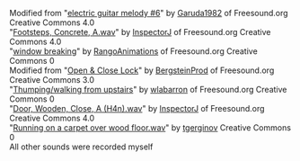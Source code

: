 Modified from "[electric guitar melody #6](https://freesound.org/people/Garuda1982/sounds/670183/)" by [Garuda1982](https://freesound.org/people/Garuda1982/) of Freesound.org Creative Commons 4.0<br>
"[Footsteps, Concrete, A.wav](https://freesound.org/people/InspectorJ/sounds/336598/)" by [InspectorJ](www.jshaw.co.uk) of Freesound.org Creative Commons 4.0<br>
"[window breaking](https://freesound.org/people/RangoAnimations/sounds/613879/)" by [RangoAnimations](https://freesound.org/people/RangoAnimations/) of Freesound.org Creative Commons 0<br>
Modified from "[Open & Close Lock](https://freesound.org/people/BergsteinProd/sounds/577009/)" by [BergsteinProd](https://freesound.org/people/BergsteinProd/) of Freesound.org Creative Commons 3.0<br>
"[Thumping/walking from upstairs](https://freesound.org/people/wlabarron/sounds/451238/)" by [wlabarron](https://freesound.org/people/wlabarron/) of Freesound.org Creative Commons 0<br>
"[Door, Wooden, Close, A (H4n).wav](https://freesound.org/people/InspectorJ/sounds/411790/)" by [InspectorJ](www.jshaw.co.uk) of Freesound.org Creative Commons 4.0<br>
"[Running on a carpet over wood floor.wav](https://freesound.org/people/tgerginov/sounds/638510/)" by [tgerginov](https://freesound.org/people/tgerginov/) Creative Commons 0<br>
All other sounds were recorded myself
